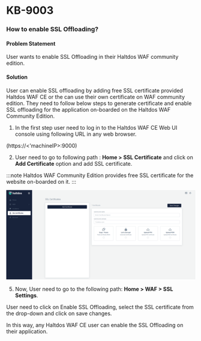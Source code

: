 # KB-9003

### **How to enable SSL Offloading?**

#### **Problem Statement**

User wants to enable SSL Offloading in their Haltdos WAF community edition.

#### **Solution**

User can enable SSL offloading by adding free SSL certificate provided Haltdos WAF CE or the can use their own certificate on WAF community edition. They need to follow below steps to generate certificate and enable SSL offloading for the application on-boarded on the Haltdos WAF Community Edition.

1. In the first step user need to log in to the Haltdos WAF CE Web UI console using following URL in any web browser.

(https://<'machineIP>:9000)

2. User need to go to following path : **Home > SSL Certificate** and click on **Add Certificate** option and add SSL certificate. 

:::note
Haltdos WAF Community Edition provides free SSL certificate for the website on-boarded on it.
:::


![SSL Certificate](/img/cekb/ssl_certificate.png)

5. Now, User need to go to the following path: **Home > WAF > SSL Settings**. 

User need to click on Enable SSL Offloading, select the SSL certificate from the drop-down and click on save changes.

In this way, any Haltdos WAF CE user can enable the SSL Offloading on their application.
